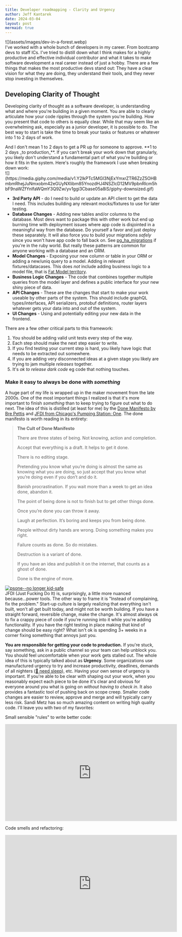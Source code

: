 ```yaml
---
title: Developer roadmapping - Clarity and Urgency
author: Jeff Kantarek
date: 2024-03-04
layout: post
mermaid: true
---
```


<div class="row">
  <div class="column" markdown="1" style="flex:30%">
  ![](assets/images/dev-in-a-forest.webp)
  </div>

  <div class="column" markdown="1" style="flex:70%">
  I've worked with a whole bunch of developers in my career. From bootcamp devs to staff ICs. I've tried to distill down what I think makes for a highly productive and effective individual contributor and what it takes to make software development a real career instead of just a hobby. There are a few things that makes the most productive devs stand out: They have a clear vision for what they are doing, they understand their tools, and they never stop investing in themselves.
  </div>
</div>

## Developing Clarity of Thought

Developing clarity of thought as a software developer, is understanding what and where you're building in a given moment. You are able to clearly articulate how your code ripples through the system you're building. How you present that code to others is equally clear. While that may seem like an overwhelming ask, especially as a junior developer, it is possible to do. The best way to start is take the time to break your tasks or features or whatever into 1 to 2 days of work.

<div class="row">
  <div class="column" markdown="1" style="flex:30%">
And I don't mean 1 to 2 days to get a PR up for someone to approve. **1 to 2 days _to production_**. If you can't break your work down that granularly, you likely don't understand a fundamental part of what you're building or how it fits in the system. Here's roughly the framework I use when breaking down work:
  </div>

  <div class="column" markdown="1" style="flex:70%">
![](https://media.giphy.com/media/v1.Y2lkPTc5MGI3NjExYmxrZTR6ZzZ5OHBmbmRhejJuNmxobm42eGUyNXlibm85YnozdHJ4NSZlcD12MV9pbnRlcm5hbF9naWZfYnlfaWQmY3Q9Zw/yv1ggi3Cbase05a8iS/giphy-downsized.gif)
  </div>
</div>

* **3rd Party API** - do I need to build or update an API client to get the data I need. This includes building any relevant mocks/fixtures to use for later testing.
* **Database Changes** - Adding new tables and/or columns to the database. Most devs want to package this with other work but end up burning time with deployment issues where app code is disjointed in a meaningful way from the database. Do yourself a favor and just deploy these separately. It will also force you to build your migrations _safely_ since you won't have app code to fall back on. See [pg_ha_migrations](https://github.com/braintree/pg_ha_migrations) if you're in the ruby world. But really these patterns are common for anyone working with a database and an ORM.
* **Model Changes** - Exposing your new column or table in your ORM or adding a new/uniq query to a model. Adding in relevant fixtures/datacases. This does _not_ include adding business logic to a model file, that is [Fat Model territory](https://medium.com/marmolabs/skinny-models-skinny-controllers-fat-services-e04cfe2d6ae).
* **Business Logic Changes** - The code that combines together multiple queries from the model layer and defines a public interface for your new shiny piece of data.
* **API Changes** - These are the changes that start to make your work useable by other parts of the system. This should include graphQL types/interfaces, API serializers, protobuf definitions, router layers whatever gets your data into and out of the system.
* **UI Changes** - Using and potentially editing your new data in the frontend.

There are a few other critical parts to this framework:
1. You should be adding valid unit tests every step of the way.
2. Each step should make the next step easier to write.
3. If you find testing your current step is hard, you likely have logic that needs to be extracted out somewhere.
4. If you are adding very disconnected ideas at a given stage you likely are trying to jam multiple _releases_ together.
5. It's _ok to release dark code_ eg code that nothing touches.

### Make it easy to always be done with _something_

A huge part of my life is wrapped up in the maker movement from the late 2000s. One of the most important things I realized is that it's more important to finish _something_ than to keep trying to figure out what to do next. The idea of this is distilled (at least for me) by the [Done Manifesto by Bre Pettis](https://medium.com/@bre/the-cult-of-done-manifesto-724ca1c2ff13) and [JFDI from Chicago's Pumping Station: One](https://wiki.pumpingstationone.org/wiki/Just_Fucking_Do_It). The done manifesto is worth reading in its entirety:

> **The Cult of Done Manifesto**
> 
> There are three states of being. Not knowing, action and completion.
> 
> Accept that everything is a draft. It helps to get it done.
> 
> There is no editing stage.
> 
> Pretending you know what you’re doing is almost the same as knowing what you are doing, so just accept that you know what you’re doing even if you don’t and do it.
> 
> Banish procrastination. If you wait more than a week to get an idea done, abandon it.
> 
> The point of being done is not to finish but to get other things done.
> 
> Once you’re done you can throw it away.
> 
> Laugh at perfection. It’s boring and keeps you from being done.
> 
> People without dirty hands are wrong. Doing something makes you right.
> 
> Failure counts as done. So do mistakes.
> 
> Destruction is a variant of done.
> 
> If you have an idea and publish it on the internet, that counts as a ghost of done.
> 
> Done is the engine of more.

<div class="row">
  <div class="column" markdown="1" style="flex:30%">
<a data-flickr-embed="true" href="https://www.flickr.com/photos/opacity/4012567553/in/album-72157623230988760/" title="psone--no longer kid-safe"><img src="https://live.staticflickr.com/2621/4012567553_17589d2f7d_3k.jpg" alt="psone--no longer kid-safe"/></a><script async src="//embedr.flickr.com/assets/client-code.js" charset="utf-8"></script>
 </div>

  <div class="column" markdown="1" style="flex:70%">
JFDI (Just Fucking Do It) is, surprisingly, a little more nuanced because...power tools. The other way to frame it is "Instead of complaining, fix the problem."  Start-up culture is largely realizing that everything isn't built, won't all get built today, and might not be worth building.  If you have a straight forward, reversible change, make the change. It's almost always ok to fix a crappy piece of code if you're running into it while you're adding functionality. If you have the right testing in place making that kind of change should be easy right? What isn't ok is spending 3+ weeks in a corner fixing something that annoys just you.
</div>
</div>

**You are responsible for getting your code to production.** If you're stuck, say something, ask in a public channel so your team can help unblock you. You should feel uncomfortable when your work gets stalled out.  The whole idea of this is typically talked about as **Urgency**.  Some organizations use manufactured urgency to try and increase productivity, deadlines, demands of all nighters ([🧠 need sleep](https://www.npr.org/2024/02/26/1233900923/charan-ranganath-biden-memory-what-we-remember)), etc.  Having your own sense of urgency is important.  If you're able to be clear with shaping out your work, when you reasonably expect each piece to be done it's clear and obvious for everyone around you what is going on _without having to check in_. It also provides a fantastic tool of pushing back on scope creep. Smaller code changes are easier to review, approve and merge and will typically carry less risk. Sandi Metz has so much amazing content on writing high quality code. I'll leave you with two of my favorites:

Small sensible "rules" to write better code:
<iframe width="560" height="315" src="https://www.youtube.com/embed/npOGOmkxuio?si=VbnBRV3IeabiA09a" title="YouTube video player" frameborder="0" allow="accelerometer; autoplay; clipboard-write; encrypted-media; gyroscope; picture-in-picture; web-share" allowfullscreen></iframe>

Code smells and refactoring:
<iframe width="560" height="315" src="https://www.youtube.com/embed/PJjHfa5yxlU?si=q9v7r_G0BXEyIfhE" title="YouTube video player" frameborder="0" allow="accelerometer; autoplay; clipboard-write; encrypted-media; gyroscope; picture-in-picture; web-share" allowfullscreen></iframe>